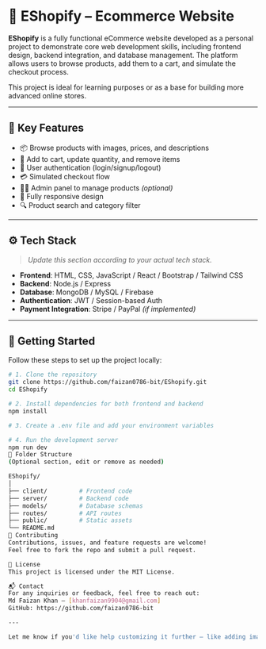 # 🛒 EShopify – Ecommerce Website

**EShopify** is a fully functional eCommerce website developed as a personal project to demonstrate core web development skills, including frontend design, backend integration, and database management. The platform allows users to browse products, add them to a cart, and simulate the checkout process.

This project is ideal for learning purposes or as a base for building more advanced online stores.

---

## 🔑 Key Features

- 📦 Browse products with images, prices, and descriptions  
- 🛒 Add to cart, update quantity, and remove items  
- 🔐 User authentication (login/signup/logout)  
- 💳 Simulated checkout flow  
- 🧑‍💼 Admin panel to manage products *(optional)*  
- 📱 Fully responsive design  
- 🔍 Product search and category filter  

---

## ⚙️ Tech Stack

> _Update this section according to your actual tech stack._

- **Frontend**: HTML, CSS, JavaScript / React / Bootstrap / Tailwind CSS  
- **Backend**: Node.js / Express  
- **Database**: MongoDB / MySQL / Firebase  
- **Authentication**: JWT / Session-based Auth  
- **Payment Integration**: Stripe / PayPal *(if implemented)*

---

## 🚀 Getting Started

Follow these steps to set up the project locally:

```bash
# 1. Clone the repository
git clone https://github.com/faizan0786-bit/EShopify.git
cd EShopify

# 2. Install dependencies for both frontend and backend
npm install

# 3. Create a .env file and add your environment variables

# 4. Run the development server
npm run dev
📁 Folder Structure
(Optional section, edit or remove as needed)

EShopify/
│
├── client/         # Frontend code
├── server/         # Backend code
├── models/         # Database schemas
├── routes/         # API routes
├── public/         # Static assets
└── README.md
🙌 Contributing
Contributions, issues, and feature requests are welcome!
Feel free to fork the repo and submit a pull request.

📄 License
This project is licensed under the MIT License.

📬 Contact
For any inquiries or feedback, feel free to reach out:
Md Faizan Khan – [khanfaizan9904@gmail.com]
GitHub: https://github.com/faizan0786-bit

---

Let me know if you'd like help customizing it further — like adding images, demo links, or badges.